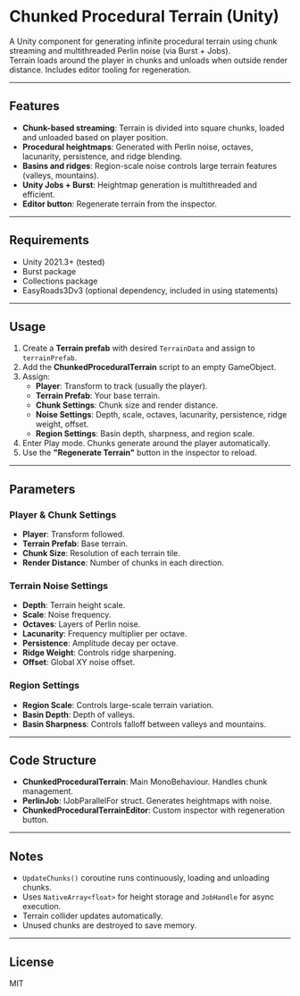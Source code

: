 # Chunked Procedural Terrain (Unity)

A Unity component for generating infinite procedural terrain using chunk streaming and multithreaded Perlin noise (via Burst + Jobs).  
Terrain loads around the player in chunks and unloads when outside render distance. Includes editor tooling for regeneration.

---

## Features
- **Chunk-based streaming**: Terrain is divided into square chunks, loaded and unloaded based on player position.
- **Procedural heightmaps**: Generated with Perlin noise, octaves, lacunarity, persistence, and ridge blending.
- **Basins and ridges**: Region-scale noise controls large terrain features (valleys, mountains).
- **Unity Jobs + Burst**: Heightmap generation is multithreaded and efficient.
- **Editor button**: Regenerate terrain from the inspector.

---

## Requirements
- Unity 2021.3+ (tested)
- Burst package
- Collections package
- EasyRoads3Dv3 (optional dependency, included in using statements)

---

## Usage
1. Create a **Terrain prefab** with desired `TerrainData` and assign to `terrainPrefab`.
2. Add the **ChunkedProceduralTerrain** script to an empty GameObject.
3. Assign:
   - **Player**: Transform to track (usually the player).
   - **Terrain Prefab**: Your base terrain.
   - **Chunk Settings**: Chunk size and render distance.
   - **Noise Settings**: Depth, scale, octaves, lacunarity, persistence, ridge weight, offset.
   - **Region Settings**: Basin depth, sharpness, and region scale.
4. Enter Play mode. Chunks generate around the player automatically.
5. Use the **"Regenerate Terrain"** button in the inspector to reload.

---

## Parameters

### Player & Chunk Settings
- **Player**: Transform followed.
- **Terrain Prefab**: Base terrain.
- **Chunk Size**: Resolution of each terrain tile.
- **Render Distance**: Number of chunks in each direction.

### Terrain Noise Settings
- **Depth**: Terrain height scale.
- **Scale**: Noise frequency.
- **Octaves**: Layers of Perlin noise.
- **Lacunarity**: Frequency multiplier per octave.
- **Persistence**: Amplitude decay per octave.
- **Ridge Weight**: Controls ridge sharpening.
- **Offset**: Global XY noise offset.

### Region Settings
- **Region Scale**: Controls large-scale terrain variation.
- **Basin Depth**: Depth of valleys.
- **Basin Sharpness**: Controls falloff between valleys and mountains.

---

## Code Structure
- **ChunkedProceduralTerrain**: Main MonoBehaviour. Handles chunk management.
- **PerlinJob**: IJobParallelFor struct. Generates heightmaps with noise.
- **ChunkedProceduralTerrainEditor**: Custom inspector with regeneration button.

---

## Notes
- `UpdateChunks()` coroutine runs continuously, loading and unloading chunks.
- Uses `NativeArray<float>` for height storage and `JobHandle` for async execution.
- Terrain collider updates automatically.
- Unused chunks are destroyed to save memory.

---

## License
MIT
